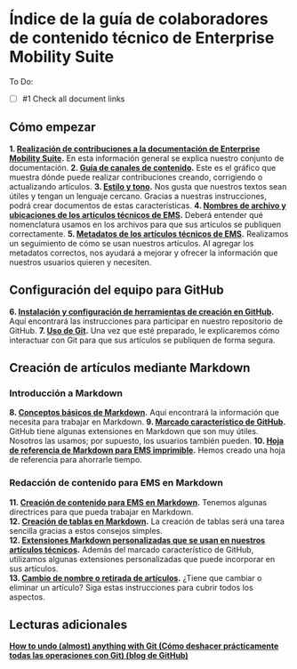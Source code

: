 <properties pageTitle="Índice de la guía de colaboradores de contenido técnico de Enterprise Mobility Suite" description="Muestra los artículos disponibles en la guía de colaboradores de contenido técnico de Enterprise Mobility Suite de microsoft.com/ems." metaKeywords="" services="" solutions="" documentationCenter="" authors="v-jocgar" videoId="" scriptId="" manager="robmazz" />

<tags ms.service="contributor-guide" ms.devlang="" ms.topic="article" ms.tgt_pltfrm="" ms.workload="" ms.date="02/24/2016" ms.author="v-jocgar" />

# Índice de la guía de colaboradores de contenido técnico de Enterprise Mobility Suite
To Do: 
- [ ] #1 Check all document links

## Cómo empezar

**1. [Realización de contribuciones a la documentación de Enterprise Mobility Suite](./../README.md).** En esta información general se explica nuestro conjunto de documentación. 
**2. [Guía de canales de contenido](./content-channel-guidance.md).** Este es el gráfico que muestra dónde puede realizar contribuciones creando, corrigiendo o actualizando artículos. 
**3. [Estilo y tono](./style-and-voice.md).** Nos gusta que nuestros textos sean útiles y tengan un lenguaje cercano. Gracias a nuestras instrucciones, podrá crear documentos de estas características. 
**4. [Nombres de archivo y ubicaciones de los artículos técnicos de EMS](./file-names-and-locations.md).** Deberá entender qué nomenclatura usamos en los archivos para que sus artículos se publiquen correctamente. 
**5. [Metadatos de los artículos técnicos de EMS](./article-metadata.md).** Realizamos un seguimiento de cómo se usan nuestros artículos. Al agregar los metadatos correctos, nos ayudará a mejorar y ofrecer la información que nuestros usuarios quieren y necesiten.  

## Configuración del equipo para GitHub
**6. [Instalación y configuración de herramientas de creación en GitHub](./tools-and-setup.md).** Aquí encontrará las instrucciones para participar en nuestro repositorio de GitHub.
**7. [Uso de Git](./work-with-git.md).** Una vez que esté preparado, le explicaremos cómo interactuar con Git para que sus artículos se publiquen de forma segura. 

## Creación de artículos mediante Markdown

### Introducción a Markdown
**8. [Conceptos básicos de Markdown](https://help.github.com/articles/getting-started-with-writing-and-formatting-on-github/).** Aquí encontrará la información que necesita para trabajar en Markdown. 
**9. [Marcado característico de GitHub](https://help.github.com/articles/about-writing-and-formatting-on-github/).** GitHub tiene algunas extensiones en Markdown que son muy útiles. Nosotros las usamos; por supuesto, los usuarios también pueden. 
**10. [Hoja de referencia de Markdown para EMS imprimible](./media/ems-markdown-cheat-sheet.pdf).** Hemos creado una hoja de referencia para ahorrarle tiempo.

### Redacción de contenido para EMS en Markdown
**11. [Creación de contenido para EMS en Markdown](./authoring-in-markdown.md).** Tenemos algunas directrices para que pueda trabajar en Markdown.  
**12. [Creación de tablas en Markdown](./create-tables-markdown.md).** La creación de tablas será una tarea sencilla gracias a estos consejos simples.  
**12. [Extensiones Markdown personalizadas que se usan en nuestros artículos técnicos](./custom-markdown-extensions.md).** Además del marcado característico de GitHub, utilizamos algunas extensiones personalizadas que puede incorporar en sus artículos.  
**13. [Cambio de nombre o retirada de artículos](./rename-or-retire-an-article.md).** ¿Tiene que cambiar o eliminar un artículo? Siga estas instrucciones para cubrir todos los aspectos. 
## Lecturas adicionales
**[How to undo (almost) anything with Git (Cómo deshacer prácticamente todas las operaciones con Git) (blog de GitHub)](https://github.com/blog/2019-how-to-undo-almost-anything-with-git)**





<!--HONumber=Mar16_HO1-->


